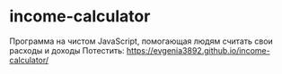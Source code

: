# income-calculator
Программа на чистом JavaScript, помогающая людям считать свои расходы и доходы
Потестить: https://evgenia3892.github.io/income-calculator/
